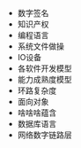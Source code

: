 

- 数字签名
- 知识产权
- 编程语言
- 系统文件做操
- IO设备
- 各软件开发模型
- 能力成熟度模型
- 环路复杂度
- 面向对象
- 啥啥啥蕴含
- 数据库语言
- 网络数字链路层
